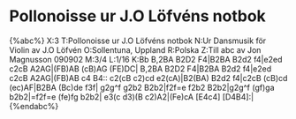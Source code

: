 # Pollonoisse ur J.O Löfvéns notbok

{%abc%}
X:3
T:Pollonoisse ur J.O Löfvéns notbok
N:Ur Dansmusik för Violin av J.O Löfvén
O:Sollentuna, Uppland
R:Polska
Z:Till abc av Jon Magnusson 090902
M:3/4
L:1/16
K:Bb
B,2BA B2D2 F4|B2BA B2d2 f4|e2ed c2cB A2AG|(FB)AB (cB)AG (FE)DC|
B,2BA B2D2 F4|B2BA B2d2 f4|e2ed c2cB A2AG|(FB)AB c4 B4::
c2(cB c2)cd e2(cA)|B2(BA) B2d2 f4|c2cB (cB)cd (ec)AF|B2BA (Bc)de f3f|
g2g^f g2b2 B2b2|f2f=e f2b2 B2b2|g2g^f (gf)ga b2b2|=f2f=e (fe)fg b2b2|
e3(c d3)(B c2)A2|(Fe)cA [E4c4] [D4B4]:|
{%endabc%}

